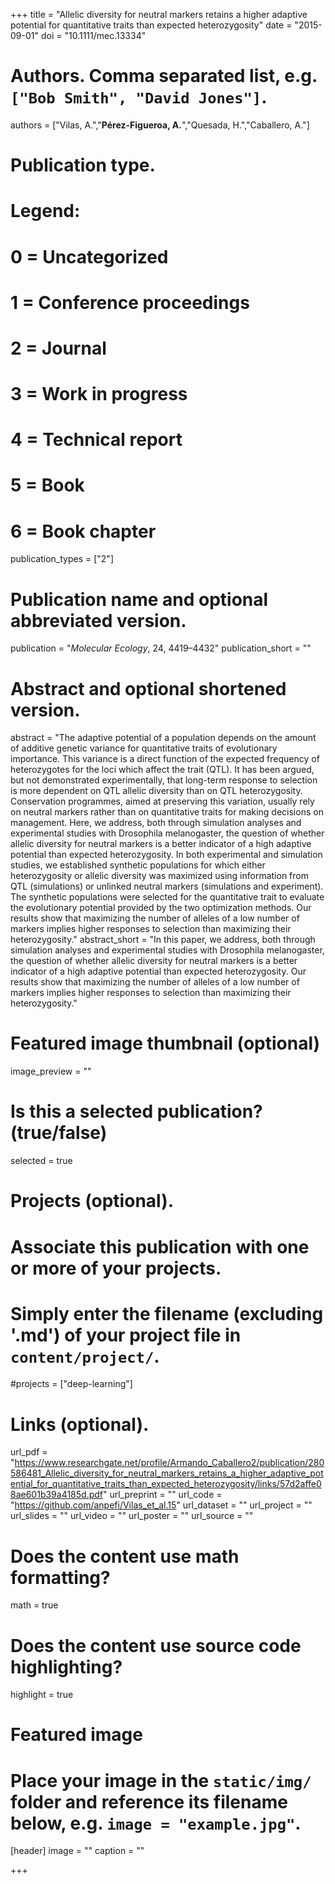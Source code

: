 +++
title = "Allelic diversity for neutral markers retains a higher adaptive potential for quantitative traits than expected heterozygosity"
date = "2015-09-01"
doi = "10.1111/mec.13334"
# Authors. Comma separated list, e.g. `["Bob Smith", "David Jones"]`.
authors = ["Vilas, A.","**Pérez-Figueroa, A.**","Quesada, H.","Caballero, A."]

# Publication type.
# Legend:
# 0 = Uncategorized
# 1 = Conference proceedings
# 2 = Journal
# 3 = Work in progress
# 4 = Technical report
# 5 = Book
# 6 = Book chapter
publication_types = ["2"]

# Publication name and optional abbreviated version.
publication = "*Molecular Ecology*, 24, 4419–4432"
publication_short = ""

# Abstract and optional shortened version.
abstract = "The adaptive potential of a population depends on the amount of additive genetic variance for quantitative traits of evolutionary importance. This variance is a direct function of the expected frequency of heterozygotes for the loci which affect the trait (QTL). It has been argued, but not demonstrated experimentally, that long-term response to selection is more dependent on QTL allelic diversity than on QTL heterozygosity. Conservation programmes, aimed at preserving this variation, usually rely on neutral markers rather than on quantitative traits for making decisions on management. Here, we address, both through simulation analyses and experimental studies with Drosophila melanogaster, the question of whether allelic diversity for neutral markers is a better indicator of a high adaptive potential than expected heterozygosity. In both experimental and simulation studies, we established synthetic populations for which either heterozygosity or allelic diversity was maximized using information from QTL (simulations) or unlinked neutral markers (simulations and experiment). The synthetic populations were selected for the quantitative trait to evaluate the evolutionary potential provided by the two optimization methods. Our results show that maximizing the number of alleles of a low number of markers implies higher responses to selection than maximizing their heterozygosity."
abstract_short = "In this paper, we address, both through simulation analyses and experimental studies with Drosophila melanogaster, the question of whether allelic diversity for neutral markers is a better indicator of a high adaptive potential than expected heterozygosity. Our results show that maximizing the number of alleles of a low number of markers implies higher responses to selection than maximizing their heterozygosity."

# Featured image thumbnail (optional)
image_preview = ""

# Is this a selected publication? (true/false)
selected = true

# Projects (optional).
#   Associate this publication with one or more of your projects.
#   Simply enter the filename (excluding '.md') of your project file in `content/project/`.
#projects = ["deep-learning"]

# Links (optional).
url_pdf = "https://www.researchgate.net/profile/Armando_Caballero2/publication/280586481_Allelic_diversity_for_neutral_markers_retains_a_higher_adaptive_potential_for_quantitative_traits_than_expected_heterozygosity/links/57d2affe08ae601b39a4185d.pdf"
url_preprint = ""
url_code = "https://github.com/anpefi/Vilas_et_al.15"
url_dataset = ""
url_project = ""
url_slides = ""
url_video = ""
url_poster = ""
url_source = ""

# Does the content use math formatting?
math = true

# Does the content use source code highlighting?
highlight = true

# Featured image
# Place your image in the `static/img/` folder and reference its filename below, e.g. `image = "example.jpg"`.
[header]
image = ""
caption = ""

+++


